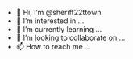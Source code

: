 - 👋 Hi, I’m @sheriff22ttown
- 👀 I’m interested in ...
- 🌱 I’m currently learning ...
- 💞️ I’m looking to collaborate on ...
- 📫 How to reach me ...

<!---
sheriff22ttown/sheriff22ttown is a ✨ special ✨ repository because its `README.md` (this file) appears on your GitHub profile.
You can click the Preview link to take a look at your changes.
--->
